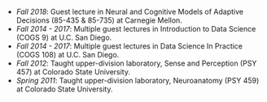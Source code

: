 - _Fall 2018_: Guest lecture in Neural and Cognitive Models of Adaptive Decisions (85-435 & 85-735) at Carnegie Mellon.
- _Fall 2014 - 2017_: Multiple guest lectures in Introduction to Data Science (COGS 9) at U.C. San Diego.
- _Fall 2014 - 2017_: Multiple guest lectures in Data Science In Practice (COGS 108) at U.C. San Diego.
- _Fall 2012_: Taught upper-division laboratory, Sense and Perception (PSY 457) at Colorado State University.
- _Spring 2011_: Taught upper-division laboratory, Neuroanatomy (PSY 459) at Colorado State University.